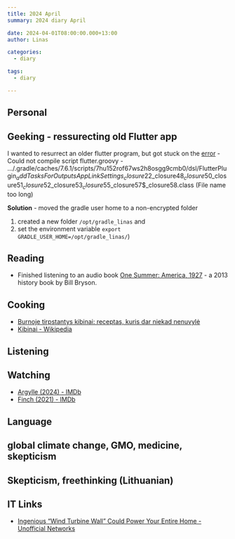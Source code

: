 ```yaml
---
title: 2024 April
summary: 2024 diary April

date: 2024-04-01T08:00:00.000+13:00
author: Linas

categories:
  - diary

tags:
  - diary

---
```


## Personal


## Geeking - ressurecting old Flutter app

I wanted to resurrect an older flutter program, but got stuck on the [error](https://github.com/flutter/flutter/issues/138748) - Could not compile script flutter.groovy - 
.../.gradle/caches/7.6.1/scripts/7hu152rof67ws2h8osgg9cmb0/dsl/FlutterPlugin$_addTasksForOutputsAppLinkSettings_closure22$_closure48$_closure50$_closure51$_closure52$_closure53$_closure55$_closure57$_closure58.class (File name too long)  

**Solution** - moved the gradle user home to a non-encrypted folder 

1. created a new folder `/opt/gradle_linas` and 
2. set the environment variable `export GRADLE_USER_HOME=/opt/gradle_linas/`)

## Reading

* Finished listening to an audio book [One Summer: America, 1927](https://en.m.wikipedia.org/wiki/One_Summer:_America,_1927) - a 2013 history book by Bill Bryson. 

## Cooking

* [Burnoje tirpstantys kibinai: receptas, kuris dar niekad nenuvylė](https://www.lrytas.lt/skonis/pasigamink/2023/02/27/news/burnoje-tirpstantys-kibinai-receptas-kuris-dar-niekad-nenuvyle-26257859)
* [Kibinai - Wikipedia](https://en.m.wikipedia.org/wiki/Kibinai)

## Listening 

## Watching

* [Argylle (2024) - IMDb](https://www.imdb.com/title/tt15009428/)
* [Finch (2021) - IMDb](https://www.imdb.com/title/tt3420504/)

## Language


## global climate change, GMO, medicine, skepticism

## Skepticism, freethinking (Lithuanian)


## IT Links




* [Ingenious “Wind Turbine Wall” Could Power Your Entire Home - Unofficial Networks](https://unofficialnetworks.com/2024/04/22/wind-turbine-wall-home-power/)
